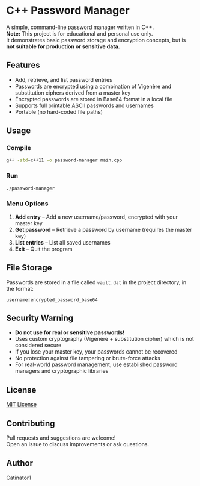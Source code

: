 # C++ Password Manager

A simple, command-line password manager written in C++.  
**Note:** This project is for educational and personal use only.  
It demonstrates basic password storage and encryption concepts, but is **not suitable for production or sensitive data.**

## Features

- Add, retrieve, and list password entries
- Passwords are encrypted using a combination of Vigenère and substitution ciphers derived from a master key
- Encrypted passwords are stored in Base64 format in a local file
- Supports full printable ASCII passwords and usernames
- Portable (no hard-coded file paths)

## Usage

### Compile

```sh
g++ -std=c++11 -o password-manager main.cpp
```

### Run

```sh
./password-manager
```

### Menu Options

1. **Add entry** – Add a new username/password, encrypted with your master key
2. **Get password** – Retrieve a password by username (requires the master key)
3. **List entries** – List all saved usernames
4. **Exit** – Quit the program

## File Storage

Passwords are stored in a file called `vault.dat` in the project directory, in the format:

```
username|encrypted_password_base64
```

## Security Warning

- **Do not use for real or sensitive passwords!**
- Uses custom cryptography (Vigenère + substitution cipher) which is not considered secure
- If you lose your master key, your passwords cannot be recovered
- No protection against file tampering or brute-force attacks
- For real-world password management, use established password managers and cryptographic libraries

## License

[MIT License](LICENSE)

## Contributing

Pull requests and suggestions are welcome!  
Open an issue to discuss improvements or ask questions.

## Author

Catinator1
